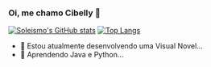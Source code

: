 ### Oi, me chamo Cibelly 👋

[![Soleismo's GitHub stats](https://github-readme-stats.vercel.app/api?username=soleismo)](https://github.com/anuraghazra/github-readme-stats)
[![Top Langs](https://github-readme-stats.vercel.app/api/top-langs/?username=soleismo)](https://github.com/soleismo/github-readme-stats)

- 🔭 Estou atualmente desenvolvendo uma Visual Novel...
- 🌱 Aprendendo Java e Python...
